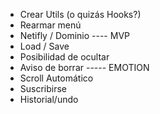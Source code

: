 - Crear Utils (o quizás Hooks?)
- Rearmar menú
- Netifly / Dominio
---- MVP
- Load / Save
- Posibilidad de ocultar
- Aviso de borrar
----- EMOTION
- Scroll Automático
- Suscribirse
- Historial/undo